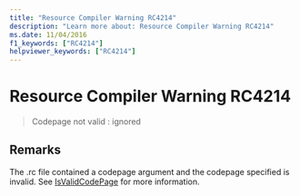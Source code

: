 ```yaml
---
title: "Resource Compiler Warning RC4214"
description: "Learn more about: Resource Compiler Warning RC4214"
ms.date: 11/04/2016
f1_keywords: ["RC4214"]
helpviewer_keywords: ["RC4214"]
---
```

# Resource Compiler Warning RC4214

> Codepage not valid : ignored

## Remarks

The .rc file contained a codepage argument and the codepage specified is invalid. See [IsValidCodePage](/windows/win32/api/winnls/nf-winnls-isvalidcodepage) for more information.
